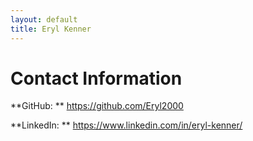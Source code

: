 ```yaml
---
layout: default
title: Eryl Kenner
---
```

# Contact Information

**GitHub: ** <a href="https://github.com/Eryl2000">https://github.com/Eryl2000</a>

**LinkedIn: ** <a href="https://www.linkedin.com/in/eryl-kenner/">https://www.linkedin.com/in/eryl-kenner/</a>
